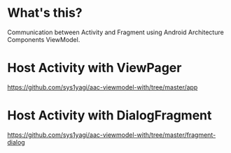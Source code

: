 # What's this?

Communication between Activity and Fragment using Android Architecture Components ViewModel.

# Host Activity with ViewPager

https://github.com/sys1yagi/aac-viewmodel-with/tree/master/app

# Host Activity with DialogFragment

https://github.com/sys1yagi/aac-viewmodel-with/tree/master/fragment-dialog
